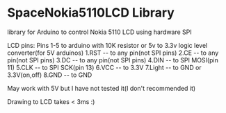 # SpaceNokia5110LCD Library
library for Arduino to control Nokia 5110 LCD using hardware SPI

LCD pins:
Pins 1-5 to arduino with 10K resistor or 5v to 3.3v logic level converter(for 5V arduinos)
1.RST -- to any pin(not SPI pins)
2.CE  -- to any pin(not SPI pins)
3.DC  -- to any pin(not SPI pins)
4.DIN -- to SPI MOSI(pin 11)
5.CLK -- to SPI SCK(pin 13)
6.VCC -- to 3.3V
7.Light -- to GND or 3.3V(on,off)
8.GND -- to GND
  
May work with 5V but I have not tested it(I don't recommended it)

Drawing to LCD takes < 3ms :)
